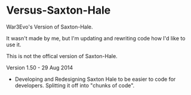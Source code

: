 Versus-Saxton-Hale
==================

War3Evo's Version of Saxton-Hale.

It wasn't made by me, but I'm updating and rewriting code how I'd like to use it.

This is not the offical version of Saxton-Hale.


Version 1.50 - 29 Aug 2014

* Developing and Redesigning Saxton Hale to be easier to code for developers.   Splitting it off into "chunks of code".
